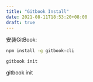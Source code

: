 ```yaml
---
title: "Gitbook Install"
date: 2021-08-11T18:53:20+08:00
draft: true
---
```


安装GitBook:

```bash
npm install -g gitbook-cli

gitbook init
```

gitbook init